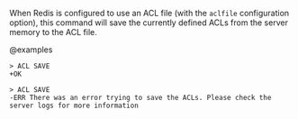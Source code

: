 When Redis is configured to use an ACL file (with the `aclfile` configuration
option), this command will save the currently defined ACLs from the server memory to the ACL file.

@examples

```
> ACL SAVE
+OK

> ACL SAVE
-ERR There was an error trying to save the ACLs. Please check the server logs for more information
```

